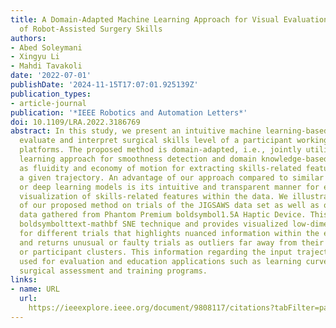 ```yaml
---
title: A Domain-Adapted Machine Learning Approach for Visual Evaluation and Interpretation
  of Robot-Assisted Surgery Skills
authors:
- Abed Soleymani
- Xingyu Li
- Mahdi Tavakoli
date: '2022-07-01'
publishDate: '2024-11-15T17:07:01.925139Z'
publication_types:
- article-journal
publication: '*IEEE Robotics and Automation Letters*'
doi: 10.1109/LRA.2022.3186769
abstract: In this study, we present an intuitive machine learning-based approach to
  evaluate and interpret surgical skills level of a participant working with robotic
  platforms. The proposed method is domain-adapted, i.e., jointly utilizes an end-to-end
  learning approach for smoothness detection and domain knowledge-based metrics such
  as fluidity and economy of motion for extracting skills-related features within
  a given trajectory. An advantage of our approach compared to similar stochastic
  or deep learning models is its intuitive and transparent manner for extraction and
  visualization of skills-related features within the data. We illustrate the performance
  of our proposed method on trials of the JIGSAWS data set as well as our own experimental
  data gathered from Phantom Premium boldsymbol1.5A Haptic Device. This approach utilized
  boldsymbolttext-mathbf SNE technique and provides visualized low-dimensional representation
  for different trials that highlights nuanced information within the executive task
  and returns unusual or faulty trials as outliers far away from their normal skill
  or participant clusters. This information regarding the input trajectory can be
  used for evaluation and education applications such as learning curve analysis in
  surgical assessment and training programs.
links:
- name: URL
  url: 
    https://ieeexplore.ieee.org/document/9808117/citations?tabFilter=papers#citations
---
```

